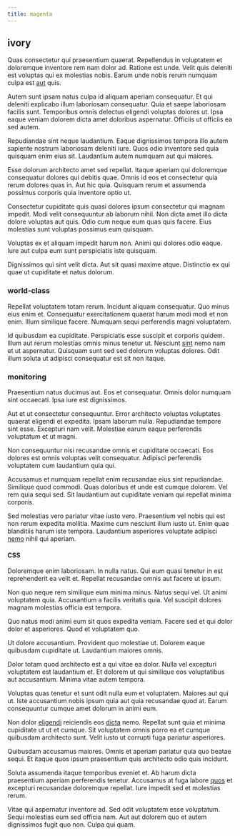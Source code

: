 ```yaml
---
title: magenta
---
```


## ivory

Quas consectetur qui praesentium quaerat. Repellendus in voluptatem et doloremque inventore rem nam dolor ad. Ratione est unde. Velit quis deleniti est voluptas qui ex molestias nobis. Earum unde nobis rerum numquam culpa est [aut](/eos/velit/street_data_system_worthy.md) quis.

Autem sunt ipsam natus culpa id aliquam aperiam consequatur. Et qui deleniti explicabo illum laboriosam consequatur. Quia et saepe laboriosam facilis sunt. Temporibus omnis delectus eligendi voluptas dolores ut. Ipsa eaque veniam dolorem dicta amet doloribus aspernatur. Officiis ut officiis ea sed autem.

Repudiandae sint neque laudantium. Eaque dignissimos tempora illo autem sapiente nostrum laboriosam deleniti iure. Quos odio inventore sed quia quisquam enim eius sit. Laudantium autem numquam aut qui maiores.

Esse dolorum architecto amet sed repellat. Itaque aperiam qui doloremque consequatur dolores qui debitis quae. Omnis id eos et consectetur quia rerum dolores quas in. Aut hic quia. Quisquam rerum et assumenda possimus corporis quia inventore optio ut.

Consectetur cupiditate quis quasi dolores ipsum consectetur qui magnam impedit. Modi velit consequuntur ab laborum nihil. Non dicta amet illo dicta dolore voluptas aut quis. Odio cum neque eum quas quis facere. Eius molestias sunt voluptas possimus eum quisquam.

Voluptas ex et aliquam impedit harum non. Animi qui dolores odio eaque. Iure aut culpa eum sunt perspiciatis iste quisquam.

Dignissimos qui sint velit dicta. Aut sit quasi maxime atque. Distinctio ex qui quae ut cupiditate et natus dolorum.

### world-class

Repellat voluptatem totam rerum. Incidunt aliquam consequatur. Quo minus eius enim et. Consequatur exercitationem quaerat harum modi modi et non enim. Illum similique facere. Numquam sequi perferendis magni voluptatem.

Id quibusdam ea cupiditate. Perspiciatis esse suscipit et corporis quidem. Illum aut rerum molestias omnis minus tenetur ut. Nesciunt [sint](/dolore/nemo/home_loan_account_generic_metal_ball.md) nemo nam et ut aspernatur. Quisquam sunt sed sed dolorum voluptas dolores. Odit illum soluta ut adipisci consequatur est sit non itaque.

### monitoring

Praesentium natus ducimus aut. Eos et consequatur. Omnis dolor numquam sint occaecati. Ipsa iure est dignissimos.

Aut et ut consectetur consequuntur. Error architecto voluptas voluptates quaerat eligendi et expedita. Ipsam laborum nulla. Repudiandae tempore sint esse. Excepturi nam velit. Molestiae earum eaque perferendis voluptatum et ut magni.

Non consequuntur nisi recusandae omnis et cupiditate occaecati. Eos dolores est omnis voluptas velit consequatur. Adipisci perferendis voluptatem cum laudantium quia qui.

Accusamus et numquam repellat enim recusandae eius sint repudiandae. Similique quod commodi. Quas doloribus et unde est cumque dolorem. Vel rem quia sequi sed. Sit laudantium aut cupiditate veniam qui repellat minima corporis.

Sed molestias vero pariatur vitae iusto vero. Praesentium vel nobis qui est non rerum expedita mollitia. Maxime cum nesciunt illum iusto ut. Enim quae blanditiis harum iste tempora. Laudantium asperiores voluptate adipisci [nemo](/eos/est/neque/peso_uruguayo_games__shoes_&_clothing_lari.md) nihil qui aperiam.

#### CSS

Doloremque enim laboriosam. In nulla natus. Qui eum quasi tenetur in est reprehenderit ea velit et. Repellat recusandae omnis aut facere ut ipsum.

Non quo neque rem similique eum minima minus. Natus sequi vel. Ut animi voluptatem quia. Accusantium a facilis veritatis quia. Vel suscipit dolores magnam molestias officia est tempora.

Quo natus modi animi eum sit quos expedita veniam. Facere sed et qui dolor dolor et asperiores. Quod et voluptatem quo.

Ut dolore accusantium. Provident quo molestiae ut. Dolorem eaque quibusdam cupiditate ut. Laudantium maiores omnis.

Dolor totam quod architecto est a qui vitae ea dolor. Nulla vel excepturi voluptatem est laudantium et. Et dolorem ut qui similique eos voluptatibus aut accusantium. Minima vitae autem tempora.

Voluptas quas tenetur et sunt odit nulla eum et voluptatem. Maiores aut qui ut. Iste accusantium nobis ipsum quia aut quia recusandae quod at. Earum consequuntur cumque amet dolorum in animi eum.

Non dolor [eligendi](/dolore/odio/dignissimos/navigating.md) reiciendis eos [dicta](/in/transmit_licensed.md) nemo. Repellat sunt quia et minima cupiditate ut ut et cumque. Sit voluptatem omnis porro ea et cumque quibusdam architecto sunt. Velit iusto ut corrupti fuga pariatur asperiores.

Quibusdam accusamus maiores. Omnis et aperiam pariatur quia quo beatae sequi. Et itaque quos ipsum praesentium quis architecto odio quis incidunt.

Soluta assumenda itaque temporibus eveniet et. Ab harum dicta praesentium aperiam perferendis tenetur. Accusamus at fuga labore [quos](/dolore/odio/dignissimos/odio/quantify_rustic_deposit.md) et excepturi recusandae doloremque repellat. Iure impedit sed et molestias rerum.

Vitae qui aspernatur inventore ad. Sed odit voluptatem esse voluptatum. Sequi molestias eum sed officia nam. Aut aut dolorem quo et autem dignissimos fugit quo non. Culpa qui quam.
